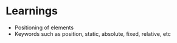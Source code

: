 # Learnings
- Positioning of elements
- Keywords such as position, static, absolute, fixed, relative, etc